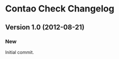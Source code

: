 Contao Check Changelog
======================

Version 1.0 (2012-08-21)
------------------------

### New
Initial commit.